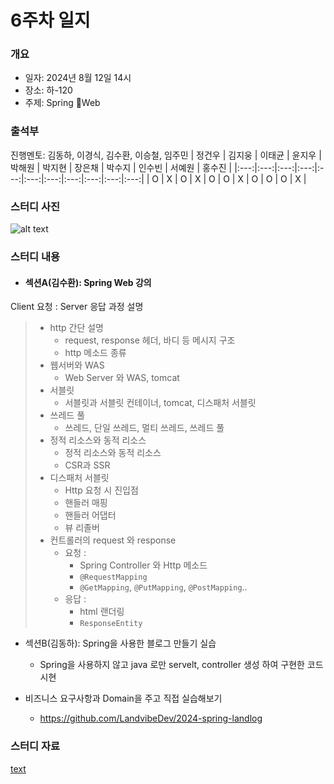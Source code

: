 # 6주차 일지

### 개요
- 일자: 2024년 8월 12일 14시
- 장소: 하-120
- 주제: Spring Web

### 출석부
진행멘토: 김동하, 이경식, 김수환, 이승철, 임주민
| 정건우 | 김지웅 | 이태균 | 윤지우 | 박해원 | 박지현 | 장은채 | 박수지 | 인수빈 | 서예원 | 홍수진 |
|:---:|:---:|:---:|:---:|:---:|:---:|:---:|:---:|:---:|:---:|:---:|
| O   | X   | O   | X   | O   | O   | X   | O   | O   | O   | X   |
### 스터디 사진

![alt text](<image (1).jpg>)

### 스터디 내용
- #### 섹션A(김수환): Spring Web 강의
Client 요청 : Server 응답 과정 설명
> - http 간단 설명
>   - request, response 헤더, 바디 등 메시지 구조
>   - http 메소드 종류
> - 웹서버와 WAS
>   - Web Server 와 WAS, tomcat
> - 서블릿
>   - 서블릿과 서블릿 컨테이너, tomcat, 디스패처 서블릿
> - 쓰레드 풀
>   - 쓰레드, 단일 쓰레드, 멀티 쓰레드, 쓰레드 풀
> - 정적 리소스와 동적 리소스
>   - 정적 리소스와 동적 리소스
>   - CSR과 SSR
> - 디스패처 서블릿
>   - Http 요청 시 진입점
>   - 핸들러 매핑
>   - 핸들러 어댑터
>   - 뷰 리졸버
> - 컨트롤러의 request 와 response
>   - 요청 :
>       - Spring Controller 와 Http 메소드
>       - `@RequestMapping`
>       -  `@GetMapping`, `@PutMapping`, `@PostMapping`..
>   - 응답 :
>       - html 랜더링
>       - `ResponseEntity`
- 섹션B(김동하): Spring을 사용한 블로그 만들기 실습
    - Spring을 사용하지 않고 java 로만 servelt, controller 생성 하여 구현한 코드 시현

- 비즈니스 요구사항과 Domain을 주고 직접 실습해보기
    - https://github.com/LandvibeDev/2024-spring-landlog


### 스터디 자료
[text](<../2024썸코스프링/6주차 강의자료.pdf>)
